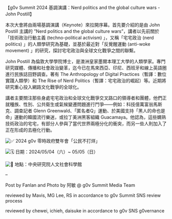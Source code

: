 【g0v Summit 2024 基調演講：Nerd politics and the global culture wars - John Postill】

本次大會將由兩場基調演講（Keynote）來拉開序幕。首先要介紹的是由 John Postill 主講的 ”Nerd politics and the global culture wars”，講者以先前關於「技術政治行動主義 (techno-political activism) 」，又稱「宅宅政治 (nerd politics) 」的人類學研究為基礎，並基於最近對「反覺醒運動 (anti-woke movement) 」的研究，探討宅宅政治與全球文化戰爭之間的聯繫。

John Postill 為倫敦大學學院博士，是澳洲皇家墨爾本理工大學的人類學家。專門研究媒體、傳播和社會政治變革，迄今已在馬來西亞、印尼、西班牙和線上英語圈進行民族誌田野調查。著有 The Anthropology of Digital Practices（暫譯：數位實踐人類學）和 The Rise of Nerd Politics（暫譯：宅宅政治的崛起）等。近期將研究重心投入網路文化戰爭的全球化。

講者主要關注那些身處宅宅政治和全球文化戰爭交叉路口的領導者和團體，他們正就種族、性別、公共衛生或氣候變遷問題進行鬥爭——例如：科技億萬富翁馬斯克、調查記者 Glenn Greenwald、「匿名者Q」運動、於美國支持「黑人的命也是命」運動的韓國流行樂迷，或拉丁美洲黑客組織 Guacamaya。他認為，這些嫻熟技術政治的宅宅，有部分人參與了當代世界兩極分化的衝突，而另一些人則加入了正在形成的去極化行動。

![✅](https://static.xx.fbcdn.net/images/emoji.php/v9/tba/1.5/16/2705.png) 2024 g0v 零時政府雙年會「公民不打烊」

![🗓️](https://static.xx.fbcdn.net/images/emoji.php/v9/tb5/1.5/16/1f5d3.png) 日期：2024/05/04（六）~ 05/05（日）

![🧭](https://static.xx.fbcdn.net/images/emoji.php/v9/t9/1.5/16/1f9ed.png) 地點：中央研究院人文社會科學館

–

Post by Fanlan and Photo by 阿敏 @ g0v Summit Media Team

reviewed by Mavis, MG Lee, RS in accordance to g0v Summit SNS review process

reviewed by chewei, ichieh, daisuke in accordance to g0v SNS g0vernance